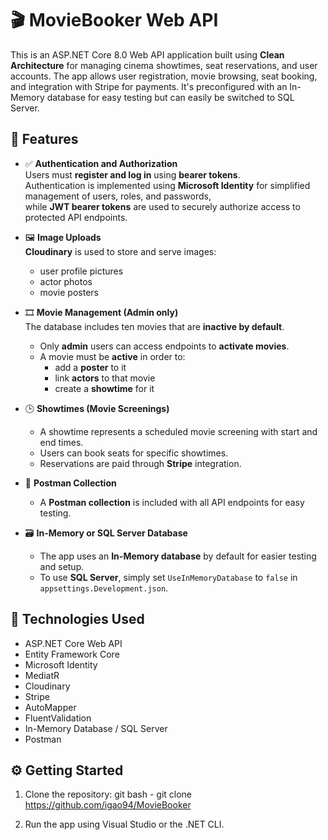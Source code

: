 # 🎬 MovieBooker Web API

This is an ASP.NET Core 8.0 Web API application built using **Clean Architecture** for managing cinema showtimes, seat reservations, and user accounts. 
The app allows user registration, movie browsing, seat booking, and integration with Stripe for payments. 
It's preconfigured with an In-Memory database for easy testing but can easily be switched to SQL Server.

## 📌 Features

- ✅ **Authentication and Authorization**  
  Users must **register and log in** using **bearer tokens**.  
  Authentication is implemented using **Microsoft Identity** for simplified management of users, roles, and passwords,  
  while **JWT bearer tokens** are used to securely authorize access to protected API endpoints.

- 🖼️ **Image Uploads**  
  **Cloudinary** is used to store and serve images:
  - user profile pictures
  - actor photos
  - movie posters

- 🎞️ **Movie Management (Admin only)**  
  The database includes ten movies that are **inactive by default**.  
  - Only **admin** users can access endpoints to **activate movies**.  
  - A movie must be **active** in order to:
    - add a **poster** to it  
    - link **actors** to that movie  
    - create a **showtime** for it  

- 🕒 **Showtimes (Movie Screenings)**  
  - A showtime represents a scheduled movie screening with start and end times.
  - Users can book seats for specific showtimes.
  - Reservations are paid through **Stripe** integration.

- 🧪 **Postman Collection**  
  - A **Postman collection** is included with all API endpoints for easy testing.

- 🗃️ **In-Memory or SQL Server Database**  
  - The app uses an **In-Memory database** by default for easier testing and setup.  
  - To use **SQL Server**, simply set `UseInMemoryDatabase` to `false` in `appsettings.Development.json`.

## 🚀 Technologies Used

- ASP.NET Core Web API
- Entity Framework Core
- Microsoft Identity
- MediatR
- Cloudinary
- Stripe
- AutoMapper
- FluentValidation
- In-Memory Database / SQL Server
- Postman

## ⚙️ Getting Started

1. Clone the repository:
   git bash - git clone https://github.com/igao94/MovieBooker

2. Run the app using Visual Studio or the .NET CLI.
